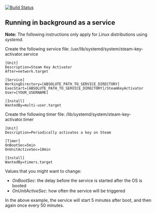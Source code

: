 [![Build Status](https://travis-ci.com/hmlendea/steam-key-activator.svg?branch=master)](https://travis-ci.com/hmlendea/steam-key-activator)

## Running in background as a service

**Note:** The following instructions only apply for *Linux* distributions using *systemd*.

Create the following service file: /usr/lib/systemd/system/steam-key-activator.service
```
[Unit]
Description=Steam Key Activator
After=network.target

[Service]
WorkingDirectory=[ABSOLUTE_PATH_TO_SERVICE_DIRECTORY]
ExecStart=[ABSOLUTE_PATH_TO_SERVICE_DIRECTORY]/SteamKeyActivator
User=[YOUR_USERNAME]

[Install]
WantedBy=multi-user.target
```

Create the following timer file: /lib/systemd/system/steam-key-activator.timer
```
[Unit]
Description=Periodically activates a key on Steam

[Timer]
OnBootSec=5min
OnUnitActiveSec=10min

[Install]
WantedBy=timers.target
```

Values that you might want to change:
 - *OnBootSec*: the delay before the service is started after the OS is booted
 - *OnUnitActiveSec*: how often the service will be triggered

In the above example, the service will start 5 minutes after boot, and then again once every 50 minutes.